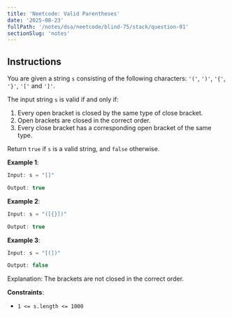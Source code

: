 ```yaml
---
title: 'Neetcode: Valid Parentheses'
date: '2025-08-23'
fullPath: '/notes/dsa/neetcode/blind-75/stack/question-01'
sectionSlug: 'notes'
---
```


## Instructions

You are given a string `s` consisting of the following characters: `'('`, `')'`, `'{'`, `'}'`, `'['` and `']'`.

The input string `s` is valid if and only if:

1. Every open bracket is closed by the same type of close bracket.
2. Open brackets are closed in the correct order.
3. Every close bracket has a corresponding open bracket of the same type.

Return `true` if `s` is a valid string, and `false` otherwise.

**Example 1**:

```Java
Input: s = "[]"

Output: true
```

**Example 2**:

```Java
Input: s = "([{}])"

Output: true
```

**Example 3**:

```Java
Input: s = "[(])"

Output: false
```

Explanation: The brackets are not closed in the correct order.

**Constraints**:

- `1 <= s.length <= 1000`
